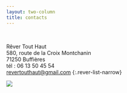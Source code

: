 ```yaml
---
layout: two-column
title: contacts
---  
```

<!-- <img src="http://res.cloudinary.com/dnxcesebo/image/upload/c_scale,h_500,r_10/v1527698358/frizouille_casquette_et_fleurs_lfh3yz.jpg" class="img-right"/> -->

&nbsp;

<!-- ![](http://res.cloudinary.com/dnxcesebo/image/upload/c_scale,h_550,r_10/v1527698358/frizouille_casquette_et_fleurs_lfh3yz.jpg) -->

Rêver Tout Haut <br>
580, route de la Croix Montchanin<br>
71250 Buffières<br>
tél&nbsp;: 06 13 50 45 54<br>
revertouthaut@gmail.com
{:.rever-list-narrow}

![](http://res.cloudinary.com/dnxcesebo/image/upload/c_scale,h_400,r_15/v1527764491/bureau-val_pzj61u.jpg)